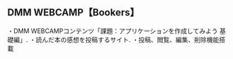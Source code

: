 ## DMM WEBCAMP【Bookers】
・DMM WEBCAMPコンテンツ「課題：アプリケーションを作成してみよう 基礎編」. 
・読んだ本の感想を投稿するサイト. 
・投稿、閲覧、編集、削除機能搭載